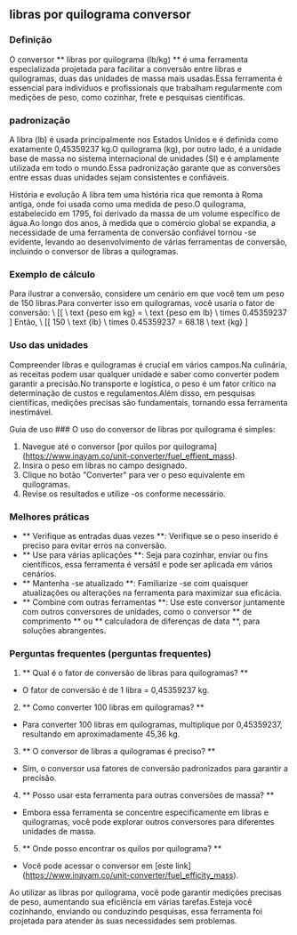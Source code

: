 ## libras por quilograma conversor

### Definição
O conversor ** libras por quilograma (lb/kg) ** é uma ferramenta especializada projetada para facilitar a conversão entre libras e quilogramas, duas das unidades de massa mais usadas.Essa ferramenta é essencial para indivíduos e profissionais que trabalham regularmente com medições de peso, como cozinhar, frete e pesquisas científicas.

### padronização
A libra (lb) é usada principalmente nos Estados Unidos e é definida como exatamente 0,45359237 kg.O quilograma (kg), por outro lado, é a unidade base de massa no sistema internacional de unidades (SI) e é amplamente utilizada em todo o mundo.Essa padronização garante que as conversões entre essas duas unidades sejam consistentes e confiáveis.

História e evolução
A libra tem uma história rica que remonta à Roma antiga, onde foi usada como uma medida de peso.O quilograma, estabelecido em 1795, foi derivado da massa de um volume específico de água.Ao longo dos anos, à medida que o comércio global se expandia, a necessidade de uma ferramenta de conversão confiável tornou -se evidente, levando ao desenvolvimento de várias ferramentas de conversão, incluindo o conversor de libras a quilogramas.

### Exemplo de cálculo
Para ilustrar a conversão, considere um cenário em que você tem um peso de 150 libras.Para converter isso em quilogramas, você usaria o fator de conversão:
\ [[
\ text {peso em kg} = \ text {peso em lb} \ times 0.45359237
\]
Então,
\ [[
150 \ text {lb} \ times 0.45359237 = 68.18 \ text {kg}
\]

### Uso das unidades
Compreender libras e quilogramas é crucial em vários campos.Na culinária, as receitas podem usar qualquer unidade e saber como converter podem garantir a precisão.No transporte e logística, o peso é um fator crítico na determinação de custos e regulamentos.Além disso, em pesquisas científicas, medições precisas são fundamentais, tornando essa ferramenta inestimável.

Guia de uso ###
O uso do conversor de libras por quilograma é simples:
1. Navegue até o conversor [por quilos por quilograma] (https://www.inayam.co/unit-converter/fuel_effient_mass).
2. Insira o peso em libras no campo designado.
3. Clique no botão "Converter" para ver o peso equivalente em quilogramas.
4. Revise os resultados e utilize -os conforme necessário.

### Melhores práticas
- ** Verifique as entradas duas vezes **: Verifique se o peso inserido é preciso para evitar erros na conversão.
- ** Use para várias aplicações **: Seja para cozinhar, enviar ou fins científicos, essa ferramenta é versátil e pode ser aplicada em vários cenários.
- ** Mantenha -se atualizado **: Familiarize -se com quaisquer atualizações ou alterações na ferramenta para maximizar sua eficácia.
- ** Combine com outras ferramentas **: Use este conversor juntamente com outros conversores de unidades, como o conversor ** de comprimento ** ou ** calculadora de diferenças de data **, para soluções abrangentes.

### Perguntas frequentes (perguntas frequentes)

1. ** Qual é o fator de conversão de libras para quilogramas? **
- O fator de conversão é de 1 libra = 0,45359237 kg.

2. ** Como converter 100 libras em quilogramas? **
- Para converter 100 libras em quilogramas, multiplique por 0,45359237, resultando em aproximadamente 45,36 kg.

3. ** O conversor de libras a quilogramas é preciso? **
- Sim, o conversor usa fatores de conversão padronizados para garantir a precisão.

4. ** Posso usar esta ferramenta para outras conversões de massa? **
- Embora essa ferramenta se concentre especificamente em libras e quilogramas, você pode explorar outros conversores para diferentes unidades de massa.

5. ** Onde posso encontrar os quilos por quilograma? **
- Você pode acessar o conversor em [este link] (https://www.inayam.co/unit-converter/fuel_efficity_mass).

Ao utilizar as libras por quilograma, você pode garantir medições precisas de peso, aumentando sua eficiência em várias tarefas.Esteja você cozinhando, enviando ou conduzindo pesquisas, essa ferramenta foi projetada para atender às suas necessidades sem problemas.